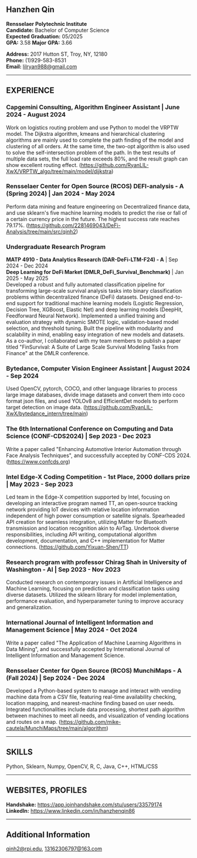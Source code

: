 ## Hanzhen Qin

**Rensselaer Polytechnic Institute**  
**Candidate:** Bachelor of Computer Science  
**Expected Graduation:** 05/2025  
**GPA:** 3.58 **Major GPA:** 3.66  

**Address:** 2017 Hutton ST, Troy, NY, 12180  
**Phone:** (1)929-583-8531  
**Email:** lilryan988@gmail.com  

---

## EXPERIENCE

### Capgemini Consulting, Algorithm Engineer Assistant | June 2024 - August 2024
Work on logistics routing problem and use Python to model the VRPTW model. The Dijkstra algorithm, kmeans and hierarchical clustering algorithms are mainly used to complete the path finding of the model and clustering of all orders. At the same time, the two-opt algorithm is also used to solve the self-intersection problem of the path. In the test results of multiple data sets, the full load rate exceeds 80%, and the result graph can show excellent routing effect. (https://github.com/RyanLIL-XwX/VRPTW_algo/tree/main/model/dijkstra)

### Rensselaer Center for Open Source (RCOS) DEFI-analysis - A (Spring 2024) | Jan 2024 - May 2024
Perform data mining and feature engineering on Decentralized finance data, and use sklearn's five machine learning models to predict the rise or fall of a certain currency price in the future. The highest success rate reaches 79.17%. (https://github.com/2281469043/DeFi-Analysis/tree/main/src/qinh2)

### Undergraduate Research Program  
**MATP 4910 - Data Analytics Research (DAR-DeFi-LTM-F24) - A** | Sep 2024 - Dec 2024  
**Deep Learning for DeFi Market (DMLR_DeFi_Survival_Benchmark)** | Jan 2025 - May 2025  
Developed a robust and fully automated classification pipeline for transforming large-scale survival analysis tasks into binary classification problems within decentralized finance (DeFi) datasets. Designed end-to-end support for traditional machine learning models (Logistic Regression, Decision Tree, XGBoost, Elastic Net) and deep learning models (DeepHit, Feedforward Neural Network). Implemented a unified training and evaluation strategy with dynamic SMOTE logic, validation-based model selection, and threshold tuning. Built the pipeline with modularity and scalability in mind, enabling easy integration of new models and datasets. As a co-author, I collaborated with my team members to publish a paper titled "FinSurvival: A Suite of Large Scale Survival Modeling Tasks from Finance" at the DMLR conference.

### Bytedance, Computer Vision Engineer Assistant | August 2024 - Sep 2024
Used OpenCV, pytorch, COCO, and other language libraries to process large image databases, divide image datasets and convert them into coco format json files, and used YOLOv8 and EfficientDet models to perform target detection on image data. (https://github.com/RyanLIL-XwX/bytedance_intern/tree/main)

### The 6th International Conference on Computing and Data Science (CONF-CDS2024) | Sep 2023 - Dec 2023
Write a paper called "Enhancing Automotive Interior Automation through Face Analysis Techniques", and successfully accepted by CONF-CDS 2024. (https://www.confcds.org)

### Intel Edge-X Coding Competition - 1st Place, 2000 dollars prize | May 2023 - Sep 2023
Led team in the Edge-X competition supported by Intel, focusing on developing an interactive program named TT, an open-source tracking network providing IoT devices with relative location information independent of high power consumption or satellite signals. Spearheaded API creation for seamless integration, utilizing Matter for Bluetooth transmission and location recognition akin to AirTag. Undertook diverse responsibilities, including API writing, computational algorithm development, documentation, and C++ implementation for Matter connections. (https://github.com/Yixuan-Shen/TT)

### Research program with professor Chirag Shah in University of Washington - AI | Sep 2023 - Nov 2023
Conducted research on contemporary issues in Artificial Intelligence and Machine Learning, focusing on prediction and classification tasks using diverse datasets. Utilized the sklearn library for model implementation, performance evaluation, and hyperparameter tuning to improve accuracy and generalization.

### International Journal of Intelligent Information and Management Science | May 2024 - Oct 2024
Write a paper called "The Application of Machine Learning Algorithms in Data Mining", and successfully accepted by International Journal of Intelligent Information and Management Science.

### Rensselaer Center for Open Source (RCOS) MunchiMaps - A (Fall 2024) | Sep 2024 - Dec 2024
Developed a Python-based system to manage and interact with vending machine data from a CSV file, featuring real-time availability checking, location mapping, and nearest-machine finding based on user needs. Integrated functionalities include data processing, shortest path algorithm between machines to meet all needs, and visualization of vending locations and routes on a map. (https://github.com/mike-cautela/MunchiMaps/tree/main/algorithm)

---

## SKILLS
Python, Sklearn, Numpy, OpenCV, R, C, Java, C++, HTML/CSS

---

## WEBSITES, PROFILES
**Handshake:** https://app.joinhandshake.com/stu/users/33579174  
**LinkedIn:** https://www.linkedin.com/in/hanzhenqin86

---

## Additional Information
qinh2@rpi.edu, 13162306797@163.com
